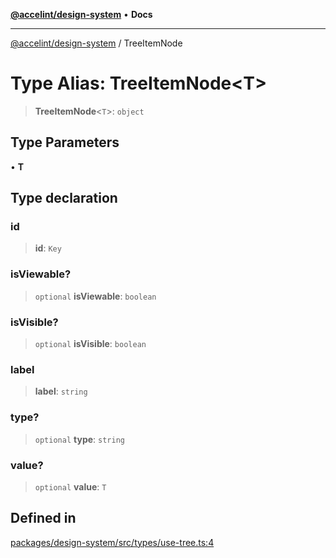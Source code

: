 [**@accelint/design-system**](../README.md) • **Docs**

***

[@accelint/design-system](../README.md) / TreeItemNode

# Type Alias: TreeItemNode\<T\>

> **TreeItemNode**\<`T`\>: `object`

## Type Parameters

• **T**

## Type declaration

### id

> **id**: `Key`

### isViewable?

> `optional` **isViewable**: `boolean`

### isVisible?

> `optional` **isVisible**: `boolean`

### label

> **label**: `string`

### type?

> `optional` **type**: `string`

### value?

> `optional` **value**: `T`

## Defined in

[packages/design-system/src/types/use-tree.ts:4](https://github.com/gohypergiant/standard-toolkit/blob/258694cea8ed8bbd956b3cf5da47c2c9debcf127/packages/design-system/src/types/use-tree.ts#L4)
